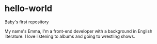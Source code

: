 # hello-world
Baby's first repository

My name's Emma, I'm a front-end developer with a background in English literature.
I love listening to albums and going to wrestling shows.
